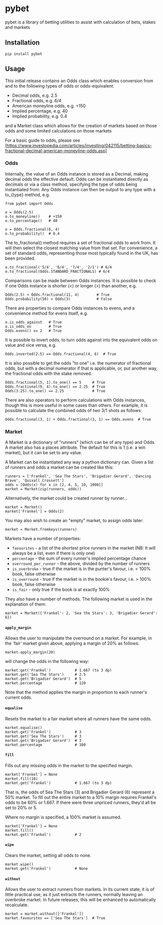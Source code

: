 # pybet
pybet is a library of betting utilities to assist with calculation of bets, stakes and markets

## Installation

`pip install pybet`

## Usage

This initial release contains an Odds class which enables conversion from and to the following types of odds or odds-equivalent:

* Decimal odds, e.g. 2.5
* Fractional odds, e.g. 6/4
* American moneyline odds, e.g. +150 
* Implied percentage, e.g. 40 
* Implied probability, e.g. 0.4

and a Market class which allows for the creation of markets based on those odds and some limited calculations on those markets

For a basic guide to odds, please see [https://www.investopedia.com/articles/investing/042115/betting-basics-fractional-decimal-american-moneyline-odds.asp]

### Odds

Internally, the value of an Odds instance is stored as a Decimal, making decimal odds the effective default. 
Odds can be instantiated directly as decimals or via a class method, specifying the type of odds being instantiated from. 
Any Odds instance can then be output to any type with a to_{type} method, e.g.

```
from pybet import Odds

o = Odds(2.5)
o.to_moneyline()    # +150
o.to_percentage()   # 40

o = Odds.fractional(6, 4)
o.to_probability()  # 0.4
```

The to_fractional() method requires a set of fractional odds to work from. It will then select the closest matching value 
from that set. For convenience, a set of standard odds, representing those most typically found in the UK, has been provided.

```
o.to_fractional('5/4', '6/4', '7/4', '2/1') # 6/4
o.to_fractional(Odds.STANDARD_FRACTIONALS) # 6/4
```

Comparisons can be made between Odds instances. It is possible to check if one Odds instance is shorter (<)
or longer (>) than another, e.g.

```
Odds(2.5) < Odds.fractional(11, 4)        # True
Odds.probability(50) > Odds(3)            # False
```

There are properties to compare Odds instances to evens, and a convenience method for evens itself, e.g.

```
o.is_odds_against   # True
o.is_odds_on        # True
Odds.evens() == 2   # True
```

It is possible to invert odds, to turn odds against into the equivalent odds on value and vice versa, e.g.

```
Odds.inverted(2.5) == Odds.fractional(4, 6)  # True
```

It is also possible to get the odds "to one" i.e. the numerator of fractional odds, but with a decimal numerator if that is applicable, 
or, put another way, the fractional odds with the stake removed.

```
Odds.fractional(5, 1).to_one() == 5     # True
Odds.fractional(9, 4).to_one() == 2.25  # True
Odds(3.25).to_one() == 2.25             # True  
```

There are also operators to perform calculations with Odds instances, though this is more useful in some cases than others.
For example, it is possible to calculate the combined odds of two 3/1 shots as follows:

```
Odds.fractional(3, 1) + Odds.fractional(3, 1) == Odds.evens  # True
```

### Market

A Market is a dictionary of "runners" (which can be of any type) and Odds. A market also has a places attribute. The
default for this is 1 (i.e. a win market), but it can be set to any value.

A Market can be instantiated any way a python dictionary can. Given a list of runners and odds a market can be created like this:

```
runners = ['Frankel', 'Sea The Stars', 'Brigadier Gerard', 'Dancing Brave', 'Quixall Crossett']
odds = [Odds(x) for x in [2, 4, 5, 10, 1000]]
market = Market(zip(runners, odds))
```
Alternatively, the market could be created runner by runner...

```
market = Market()
market['Frankel'] = Odds(2)
```

You may also wish to create an "empty" market, to assign odds later:
```
market = Market.fromkeys(runners)
```
Markets have a number of properties:

* ```favourites``` - a list of the shortest price runners in the market (NB: It will always be a list, even if there is only one)
* ```percentage``` - the sum of every runner's implied percentage chance
* ```overround_per_runner``` - the above, divided by the number of runners
* ```is_overbroke``` - true if the market is in the punter's favour, i.e. < 100% book, false otherwise
* ```is_overround``` - true if the market is in the bookie's favour, i.e. > 100% book, false otherwise
* ```is_fair``` - only true if the book is at exactly 100%

They also have a number of methods. The following market is used in the explanation of them:

```
market = Market({'Frankel': 2, 'Sea the Stars': 3, 'Brigadier Gerard': 6})
```

#### ```apply_margin``` 

Allows the user to manipulate the overround on a market. For example, in the 'fair' market given above, applying a margin of 20% as follows:

```
market.apply_margin(20)
```

will change the odds in the following way:

```
market.get('Frankel')           # 1.667 (to 3 dp)
market.get('Sea The Stars')     # 2.5
market.get('Brigadier Gerard')  # 5
market.percentage               # 120
```

Note that the method applies the margin in proportion to each runner's current odds.

#### ```equalise```

Resets the market to a fair market where all runners have the same odds.

```
market.equalise()
market.get('Frankel')           # 3
market.get('Sea The Stars')     # 3
market.get('Brigadier Gerard')  # 3
market.percentage               # 100
```

#### ```fill```

Fills out any missing odds in the market to the specified margin.

```
market['Frankel'] = None
market.fill(10)
market.get('Frankel')           # 1.667 (to 3 dp)
```

That is, the odds of Sea The Stars (3) and Brigadier Gerard (6) represent a 50% market. To fill out the entire market to a 10% margin requires Frankel's odds to be 60% or 1.667. If there were three unpriced runners, they'd all be set to 20% or 5.

Where no margin is specified, a 100% market is assumed.

```
market['Frankel'] = None
market.fill()
market.get('Frankel')           # 2
```

#### ```wipe```

Clears the market, setting all odds to none. 

```
market.wipe()
market.get('Frankel')           # None
```

#### ```without``` 

Allows the user to extract runners from markets. In its current state, it is of little practical use, as it just
extracts the runners, normally leaving an overbroke market. In future releases, this will be enhanced to automatically recalculate.

```
market = market.without(['Frankel'])
market.favourites == ['Sea The Stars']  # True
```